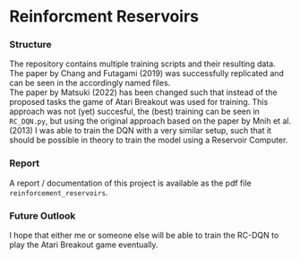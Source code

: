 # Reinforcment Reservoirs

### Structure
The repository contains multiple training scripts and their resulting data. The paper by Chang and Futagami (2019) was successfully replicated and can be seen in the accordingly named files. <br>
The paper by Matsuki (2022) has been changed such that instead of the proposed tasks the game of Atari Breakout was used for training. This approach was not (yet) succesful, the (best) training can be seen in `RC_DQN.py`, but using the original approach based on the paper by Mnih et al. (2013) I was able to train the DQN with a very similar setup, such that it should be possible in theory to train the model using a Reservoir Computer.

### Report
A report / documentation of this project is available as the pdf file `reinforcement_reservoirs`. 

### Future Outlook
I hope that either me or someone else will be able to train the RC-DQN to play the Atari Breakout game eventually.